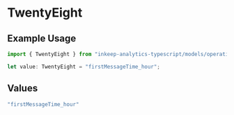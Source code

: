 # TwentyEight

## Example Usage

```typescript
import { TwentyEight } from "inkeep-analytics-typescript/models/operations";

let value: TwentyEight = "firstMessageTime_hour";
```

## Values

```typescript
"firstMessageTime_hour"
```